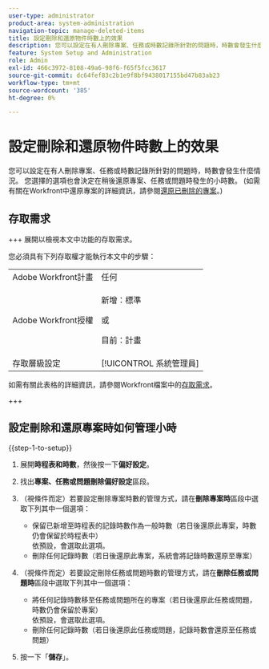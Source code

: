 ```yaml
---
user-type: administrator
product-area: system-administration
navigation-topic: manage-deleted-items
title: 設定刪除和還原物件時數上的效果
description: 您可以設定在有人刪除專案、任務或時數記錄所針對的問題時，時數會發生什麼情況。 您選擇的選項也會決定在稍後還原專案、任務或問題時發生的小時數。 (如需有關在Workfront中還原專案的詳細資訊，請參閱還原已刪除的專案。)
feature: System Setup and Administration
role: Admin
exl-id: 466c3972-8108-49a6-98f6-f65f5fcc3617
source-git-commit: dc64fef83c2b1e9f8bf9438017155bd47b83ab23
workflow-type: tm+mt
source-wordcount: '385'
ht-degree: 0%

---
```


# 設定刪除和還原物件時數上的效果

您可以設定在有人刪除專案、任務或時數記錄所針對的問題時，時數會發生什麼情況。 您選擇的選項也會決定在稍後還原專案、任務或問題時發生的小時數。 (如需有關在Workfront中還原專案的詳細資訊，請參閱[還原已刪除的專案](../../../administration-and-setup/manage-workfront/manage-deleted-items/restore-deleted-items.md)。)

## 存取需求

+++ 展開以檢視本文中功能的存取需求。

您必須具有下列存取權才能執行本文中的步驟：

<table style="table-layout:auto"> 
 <col> 
 <col> 
 <tbody> 
  <tr> 
   <td role="rowheader">Adobe Workfront計畫</td> 
   <td>任何</td> 
  </tr> 
  <tr> 
  <tr> 
   <td role="rowheader">Adobe Workfront授權</td> 
   <td><p>新增：標準</p>
       <p>或</p>
       <p>目前：計畫</p></td>
  </tr> 
  </tr> 
  <tr> 
   <td role="rowheader">存取層級設定</td> 
   <td>[!UICONTROL 系統管理員]</td>
  </tr> 
 </tbody> 
</table>

如需有關此表格的詳細資訊，請參閱Workfront檔案中的[存取需求](/help/quicksilver/administration-and-setup/add-users/access-levels-and-object-permissions/access-level-requirements-in-documentation.md)。

+++

## 設定刪除和還原專案時如何管理小時

{{step-1-to-setup}}

1. 展開&#x200B;**時程表和時數**，然後按一下&#x200B;**偏好設定**。

1. 找出&#x200B;**專案、任務或問題刪除偏好設定**&#x200B;區段。
1. （視條件而定）若要設定刪除專案時數的管理方式，請在&#x200B;**刪除專案時**&#x200B;區段中選取下列其中一個選項：

   * 保留已新增至時程表的記錄時數作為一般時數（若日後還原此專案，時數仍會保留於時程表中）\
     依預設，會選取此選項。
   * 刪除任何記錄時數（若日後還原此專案，系統會將記錄時數還原至專案）

1. （視條件而定）若要設定刪除任務或問題時數的管理方式，請在&#x200B;**刪除任務或問題時**&#x200B;區段中選取下列其中一個選項：

   * 將任何記錄時數移至任務或問題所在的專案（若日後還原此任務或問題，時數仍會保留於專案）\
     依預設，會選取此選項。
   * 刪除任何記錄時數（若日後還原此任務或問題，記錄時數會還原至任務或問題）

1. 按一下「**儲存**」。
